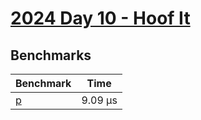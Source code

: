 # [2024 Day 10 - Hoof It](https://adventofcode.com/2024/day/10)

## Benchmarks

<!-- BEGIN benches -->
| Benchmark            | Time     |
| -------------------- | -------- |
| [p](./src/lib.rs#L9) | 9.09 µs |

<!-- END benches -->
<!-- BEGIN other_benches -->

<!-- END other_benches -->